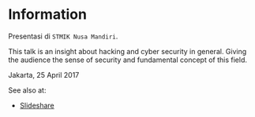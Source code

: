 # Information

Presentasi di `STMIK Nusa Mandiri`.

This talk is an insight about hacking and cyber security in general. Giving the audience the sense of security and fundamental concept of this field.

Jakarta, 25 April 2017

See also at:

- [Slideshare](https://www.slideshare.net/xathrya/another-side-of-hacking-86416957)